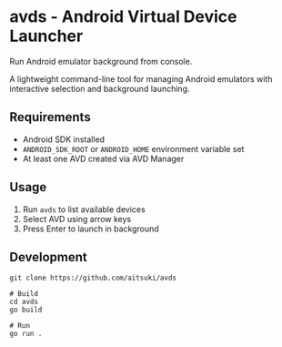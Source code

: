 # avds - Android Virtual Device Launcher

Run Android emulator background from console.

A lightweight command-line tool for managing Android emulators with interactive selection and background launching.

## Requirements

- Android SDK installed
- `ANDROID_SDK_ROOT` or `ANDROID_HOME` environment variable set
- At least one AVD created via AVD Manager

## Usage

1. Run `avds` to list available devices
2. Select AVD using arrow keys
3. Press Enter to launch in background

## Development

```shell
git clone https://github.com/aitsuki/avds

# Build
cd avds
go build

# Run
go run .
```
